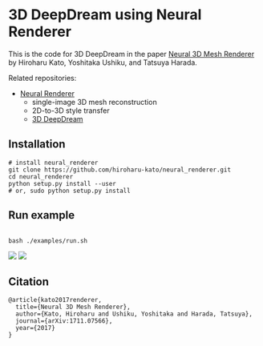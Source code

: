 # 3D DeepDream using Neural Renderer

This is the code for 3D DeepDream in the paper [Neural 3D Mesh Renderer](http://hiroharu-kato.com/projects_en/neural_renderer.html) by Hiroharu Kato, Yoshitaka Ushiku, and Tatsuya Harada.

Related repositories:
* [Neural Renderer](https://github.com/hiroharu-kato/neural_renderer)
    * single-image 3D mesh reconstruction
    * 2D-to-3D style transfer
    * [3D DeepDream](https://github.com/hiroharu-kato/deep_dream_3d)

## Installation
```
# install neural_renderer
git clone https://github.com/hiroharu-kato/neural_renderer.git
cd neural_renderer
python setup.py install --user
# or, sudo python setup.py install
```

## Run example
```

bash ./examples/run.sh
```

![](https://raw.githubusercontent.com/hiroharu-kato/neural_renderer/master/examples/data/example3_ref.png) ![](https://raw.githubusercontent.com/hiroharu-kato/neural_renderer/master/examples/data/example3_result.gif)



## Citation

```
@article{kato2017renderer,
  title={Neural 3D Mesh Renderer},
  author={Kato, Hiroharu and Ushiku, Yoshitaka and Harada, Tatsuya},
  journal={arXiv:1711.07566},
  year={2017}
}
```